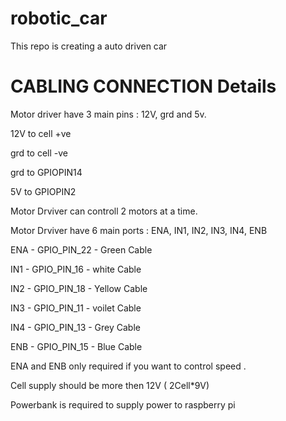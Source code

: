 # robotic_car
This repo is creating a auto driven car

# CABLING CONNECTION Details

 Motor driver have 3 main pins : 12V, grd and 5v.

 12V to cell +ve

 grd to cell -ve

 grd to GPIOPIN14

 5V to GPIOPIN2

 Motor Drviver can controll 2 motors at a time.

 Motor Drviver have 6 main ports : ENA, IN1, IN2, IN3, IN4, ENB

 ENA - GPIO_PIN_22 - Green Cable

 IN1 - GPIO_PIN_16 - white Cable

 IN2 - GPIO_PIN_18 - Yellow Cable

 IN3 - GPIO_PIN_11 - voilet Cable

 IN4 - GPIO_PIN_13 - Grey Cable

 ENB - GPIO_PIN_15 - Blue Cable

 ENA and ENB only required if you want to control speed .

 Cell supply should be more then 12V ( 2Cell*9V)

 Powerbank is required to supply power to raspberry pi
